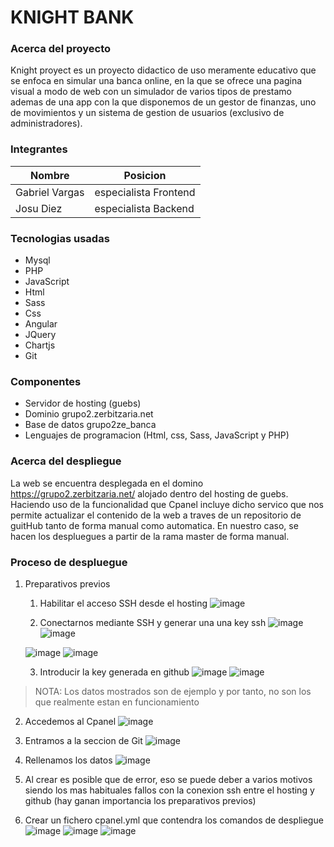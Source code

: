 # **KNIGHT BANK**

### Acerca del proyecto

Knight proyect es un proyecto didactico de uso meramente educativo que se enfoca en simular una banca online, en la que se ofrece una pagina visual a modo de web con un simulador de varios tipos de prestamo ademas de una app con la que disponemos de un gestor de finanzas, uno de movimientos y un sistema de gestion de usuarios (exclusivo de administradores).

### Integrantes 

|Nombre|Posicion|
|------|--------|
|Gabriel Vargas|especialista Frontend|
|Josu Diez|especialista Backend|

### Tecnologias usadas

- Mysql
- PHP
- JavaScript
- Html
- Sass
- Css
- Angular
- JQuery
- Chartjs
- Git

### Componentes

- Servidor de hosting (guebs)
- Dominio grupo2.zerbitzaria.net
- Base de datos grupo2ze_banca
- Lenguajes de programacion (Html, css, Sass, JavaScript y PHP)

### Acerca del despliegue

La web se encuentra desplegada en el domino https://grupo2.zerbitzaria.net/ alojado dentro del hosting de guebs. Haciendo uso de la funcionalidad que Cpanel incluye dicho servico que nos permite actualizar el contenido de la web a traves de un repositorio de guitHub tanto de forma manual como automatica. En nuestro caso, se hacen los despluegues a partir de la rama master de forma manual. 

### Proceso de despluegue 

1. Preparativos previos 
   1. Habilitar el acceso SSH desde el hosting
   ![image](https://user-images.githubusercontent.com/95285641/214030162-d06450ba-ba4b-41cf-b627-9f7153b20dc5.png)

   2. Conectarnos mediante SSH y generar una una key ssh
   ![image](https://user-images.githubusercontent.com/95285641/214030495-e8f24d02-b530-4102-8a7c-fa7123ef1152.png)
   ![image](https://user-images.githubusercontent.com/95285641/214030512-4449c123-1bde-44e8-b3b7-97e4d56f92da.png)

   ![image](https://user-images.githubusercontent.com/95285641/214030525-bfeb47ef-13a7-4e4a-b492-699908c7e006.png)
   ![image](https://user-images.githubusercontent.com/95285641/214030547-fd8ee4ec-7d27-452e-acf4-5d31376dc52a.png)
   
   3. Introducir la key generada en github
  ![image](https://user-images.githubusercontent.com/95285641/214030670-596545d3-e692-4a76-825b-1c3426ba7a82.png)
  ![image](https://user-images.githubusercontent.com/95285641/214030685-0bb44987-57bc-456a-91dd-9c493dd4695e.png)

> NOTA: Los datos mostrados son de ejemplo y por tanto, no son los que realmente estan en funcionamiento

2. Accedemos al Cpanel
  ![image](https://user-images.githubusercontent.com/95285641/214031466-854d592c-c198-4956-aa02-350fd2082a08.png)

3. Entramos a la seccion de Git
![image](https://user-images.githubusercontent.com/95285641/214031619-808d646e-bebf-4ab4-b401-e9af07f7b930.png)

4. Rellenamos los datos
![image](https://user-images.githubusercontent.com/95285641/214031756-0418a041-cf06-4adc-b75c-5de116e5e4f4.png)

5. Al crear es posible que de error, eso se puede deber a varios motivos siendo los mas habituales fallos con la conexion ssh entre el hosting y github (hay ganan importancia los preparativos previos)

6. Crear un fichero cpanel.yml que contendra los comandos de despliegue
![image](https://user-images.githubusercontent.com/95285641/214032194-10a79107-8cf6-45e1-9bb6-2c474da27a5e.png)
![image](https://user-images.githubusercontent.com/95285641/214032209-3c9fce51-d54f-4957-91eb-1651747d669e.png)
![image](https://user-images.githubusercontent.com/95285641/214032224-fe6571ac-bc94-4017-863f-63df407d5f63.png)




